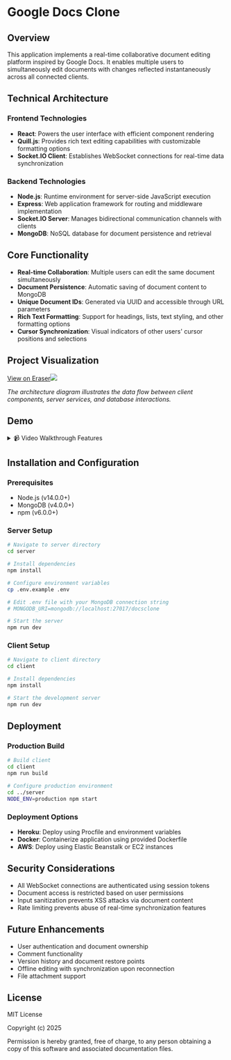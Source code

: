 # Google Docs Clone

## Overview

This application implements a real-time collaborative document editing platform inspired by Google Docs. It enables multiple users to simultaneously edit documents with changes reflected instantaneously across all connected clients.

## Technical Architecture

### Frontend Technologies
- **React**: Powers the user interface with efficient component rendering
- **Quill.js**: Provides rich text editing capabilities with customizable formatting options
- **Socket.IO Client**: Establishes WebSocket connections for real-time data synchronization

### Backend Technologies
- **Node.js**: Runtime environment for server-side JavaScript execution
- **Express**: Web application framework for routing and middleware implementation
- **Socket.IO Server**: Manages bidirectional communication channels with clients
- **MongoDB**: NoSQL database for document persistence and retrieval

## Core Functionality

- **Real-time Collaboration**: Multiple users can edit the same document simultaneously
- **Document Persistence**: Automatic saving of document content to MongoDB
- **Unique Document IDs**: Generated via UUID and accessible through URL parameters
- **Rich Text Formatting**: Support for headings, lists, text styling, and other formatting options
- **Cursor Synchronization**: Visual indicators of other users' cursor positions and selections

## Project Visualization

[View on Eraser![](https://app.eraser.io/workspace/zA39QLojQ0sSV6NcQTZJ/preview?elements=_oQOv6VH0t0wjQInKd1VTg&type=embed)]()

*The architecture diagram illustrates the data flow between client components, server services, and database interactions.*

## Demo


<details>
  <summary>📹 Video Walkthrough Features</summary>
  
  - Creating a new document
  - Real-time editing demonstration with multiple users
  - Rich text formatting capabilities
  - Document persistence demonstration
  - Collaboration features in action
</details>

## Installation and Configuration

### Prerequisites
- Node.js (v14.0.0+)
- MongoDB (v4.0.0+)
- npm (v6.0.0+)

### Server Setup
```bash
# Navigate to server directory
cd server

# Install dependencies
npm install

# Configure environment variables
cp .env.example .env

# Edit .env file with your MongoDB connection string
# MONGODB_URI=mongodb://localhost:27017/docsclone

# Start the server
npm run dev
```

### Client Setup
```bash
# Navigate to client directory
cd client

# Install dependencies
npm install

# Start the development server
npm run dev
```

## Deployment

### Production Build
```bash
# Build client
cd client
npm run build

# Configure production environment
cd ../server
NODE_ENV=production npm start
```

### Deployment Options
- **Heroku**: Deploy using Procfile and environment variables
- **Docker**: Containerize application using provided Dockerfile
- **AWS**: Deploy using Elastic Beanstalk or EC2 instances

## Security Considerations

- All WebSocket connections are authenticated using session tokens
- Document access is restricted based on user permissions
- Input sanitization prevents XSS attacks via document content
- Rate limiting prevents abuse of real-time synchronization features

## Future Enhancements

- User authentication and document ownership
- Comment functionality
- Version history and document restore points
- Offline editing with synchronization upon reconnection
- File attachment support

## License

MIT License

Copyright (c) 2025

Permission is hereby granted, free of charge, to any person obtaining a copy of this software and associated documentation files.